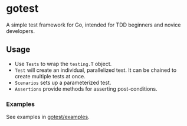 # gotest

A simple test framework for Go, intended for TDD beginners and novice developers.

## Usage

- Use `Tests` to wrap the `testing.T` object.
- `Test` will create an individual, parallelized test. It can be chained to create multiple tests at once.
- `Scenarios` sets up a parameterized test.
- `Assertions` provide methods for asserting post-conditions.

### Examples

See examples in [gotest/examples](examples/tests-example_test.go).
